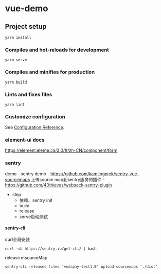 # vue-demo

## Project setup
```
yarn install
```

### Compiles and hot-reloads for development
```
yarn serve
```

### Compiles and minifies for production
```
yarn build
```

### Lints and fixes files
```
yarn lint
```

### Customize configuration
See [Configuration Reference](https://cli.vuejs.org/config/).

### element-ui docs
https://element.eleme.cn/2.0/#/zh-CN/component/form

### sentry
demo - sentry demo - https://github.com/kamilogorek/sentry-vue-sourcemaps
上传source map到sentry服务的插件 - https://github.com/40thieves/webpack-sentry-plugin
- step
  - 依赖、sentry init
  - build
  - release
  - serve启动测试
#### sentry-cli
curl全局安装
```
curl -sL https://sentry.io/get-cli/ | bash
```
release msourceMap
```
sentry-cli releases files 'vodapay-test1.0' upload-sourcemaps './dist'
```
